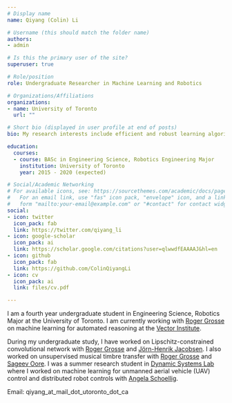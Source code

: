 ```yaml
---
# Display name
name: Qiyang (Colin) Li

# Username (this should match the folder name)
authors:
- admin

# Is this the primary user of the site?
superuser: true

# Role/position
role: Undergraduate Researcher in Machine Learning and Robotics

# Organizations/Affiliations
organizations:
- name: University of Toronto
  url: ""

# Short bio (displayed in user profile at end of posts)
bio: My research interests include efficient and robust learning algorithms that closely resemble human intelligence, adversarial robustness, theories that could explain the empirical strength and vulnerability of existing deep learning models, machine learning applications for robotics and control. 

education:
  courses:
  - course: BASc in Engineering Science, Robotics Engineering Major
    institution: University of Toronto
    year: 2015 - 2020 (expected)

# Social/Academic Networking
# For available icons, see: https://sourcethemes.com/academic/docs/page-builder/#icons
#   For an email link, use "fas" icon pack, "envelope" icon, and a link in the
#   form "mailto:your-email@example.com" or "#contact" for contact widget.
social:
- icon: twitter
  icon_pack: fab
  link: https://twitter.com/qiyang_li
- icon: google-scholar
  icon_pack: ai
  link: https://scholar.google.com/citations?user=qlwwdfEAAAAJ&hl=en
- icon: github
  icon_pack: fab
  link: https://github.com/ColinQiyangLi
- icon: cv
  icon_pack: ai
  link: files/cv.pdf

---
```


I am a fourth year undergraduate student in Engineering Science, Robotics Major at the University of Toronto. I am currently working with [Roger Grosse](https://www.cs.toronto.edu/~rgrosse/) on machine learning for automated reasoning at the [Vector Institute](https://vectorinstitute.ai/).

During my undergraduate study, I have worked on Lipschitz-constrained convolutional network with [Roger Grosse](https://www.cs.toronto.edu/~rgrosse/) and [Jörn-Henrik Jacobsen](https://jhjacobsen.github.io/). I also worked on unsupervised musical timbre transfer with [Roger Grosse](https://www.cs.toronto.edu/~rgrosse/) and [Sageev Oore](http://www.cs.smu.ca/~sageev/). I was a summer research student in [Dynamic Systems Lab](http://www.dynsyslab.org/vision-news/) where I worked on machine learning for unmanned aerial vehicle (UAV) control and distributed robot controls with [Angela Schoellig](http://www.dynsyslab.org/prof-angela-schoellig/).

Email: qiyang_at_mail_dot_utoronto_dot_ca